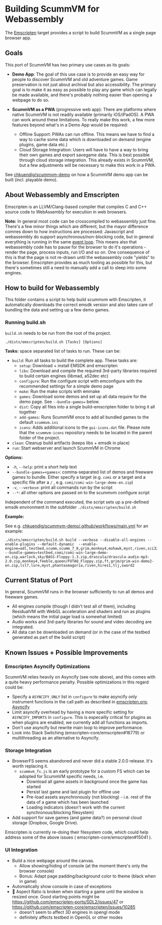
# Building ScummVM for Webassembly
The [Emscripten](https://emscripten.org/) target provides a script to build ScummVM as a single page browser app.

## Goals
This port of ScummVM has two primary use cases as its goals:

- **Demo App**: The goal of this use case is to provide an easy way for people to discover ScummVM and old adventure games. Game preservation is not just about archival but also accessibility. The primary goal is to make it as easy as possible to play any game which can legally be made available, and there's probably nothing easier than opening a webpage to do so.

- **ScummVM as a PWA** (progressive web app): There are platforms where native ScummVM is not readily available (primarily iOS/iPadOS). A PWA can work around these limitations. To really make this work, a few more features beyond what's in a Demo App would be required: 
  * Offline Support: PWAs can run offline. This means we have to find a way to cache some data which is downloaded on demand (engine plugins, game data etc.) 
  * Cloud Storage Integration: Users will have to have a way to bring their own games and export savegame data. This is best possible through cloud storage integration. This already exists in ScummVM, but a few adjustments will be necessary to make this work in a PWA.
  
See [chkuendig/scummvm-demo](http://github.com/chkuendig/scummvm-demo/) on how a ScummVM demo app can be built (incl. playable demo).
  
## About Webassembly and Emscripten
Emscripten is an LLVM/Clang-based compiler that compiles C and C++ source code to WebAssembly for execution in web browsers. 

**Note:** In general most code can be crosscompiled to webassembly just fine. There's a few minor things which are different, but the mayor difference comnes down to how instructions are processed: Javascript and webassembly do support asynchronous/non-blocking code, but in general everything is running in the same [event loop](https://developer.mozilla.org/en-US/docs/Web/JavaScript/EventLoop). This means also that webassembly code has to pause for the browser to do it's operations - render the page, process inputs, run I/O and so on. One consequence of this is that the page is not re-drawn until the webassembly code "yields" to the browser. Emscripten provides as much tooling as possible for this, but there's sometimes still a need to manually add a call to sleep into some engines.

## How to build for Webassembly
This folder contains a script to help build scummvm with Emscripten, it automatically downloads the correct emsdk version and also takes care of bundling the data and setting up a few demo games.

### Running build.sh

`build.sh` needs to be run from the root of the project. 
```Shell
./dists/emscripten/build.sh [Tasks] [Options]
```

**Tasks:** space separated list of tasks to run. These can be:  
* `build`: Run all tasks to build the complete app. These tasks are:
  *  `setup`: Download + install EMSDK and emscripten
  *  `libs`: Download and compile the required 3rd-party libraries required to build certain engines (libmad, a52dec etc)
  *   `configure`: Run the configure script with emconfigure with the recommended settings for a simple demo page 
  *   `make`: Run the make scripts with emmake
  *   `games`: Download some demos and set up all data require for the demo page. See `--bundle-games=` below.
  *   `dist`: Copy all files into a single build-emscripten folder to bring it all together
  *   `add-games`: Runs ScummVM once to add all bundled games to the default `scummvm.ini`
  *   `icons`: Adds additional icons to the `gui-icons.dat` file. Please note that the `scummvm-icons` repository needs to be located in the parent folder of the project.
* `clean`: Cleanup build artifacts (keeps libs + emsdk in place)
* `run`: Start webserver and launch ScummVM in Chrome  
  
**Options:**
*  `-h`, `--help`: print a short help text
*  `--bundle-games=<games>`: comma-separated list of demos and freeware games to bundle. Either specify a target (e.g. `comi` or a target and a specific file after a `/` , e.g. `comi/comi-win-large-demo-en.zip`)
*  `-v`, `--verbose`: print all commands run by the script
*  `--*`: all other options are passed on to the scummvm configure script

Independent of the command executed, the script sets up a pre-defined emsdk environment in the subfolder `./dists/emscripten/build.sh`

**Example:**

See e.g. [chkuendig/scummvm-demo/.github/workflows/main.yml](https://github.com/chkuendig/scummvm-demo/blob/main/.github/workflows/main.yml) for an example:
```
./dists/emscripten/build.sh build --verbose --disable-all-engines --enable-plugins --default-dynamic  --enable-engine=adl,testbed,scumm,scumm_7_8,grim,monkey4,mohawk,myst,riven,sci32,agos2,sword2,drascula,sky,lure,queen,testbed,director,stark --bundle-games=testbed,comi/comi-win-large-demo-en.zip,warlock,sky/BASS-Floppy-1.3.zip,drascula/drascula-audio-mp3-2.0.zip,monkey4,feeble,queen/FOTAQ_Floppy.zip,ft,grim/grim-win-demo2-en.zip,lsl7,lure,myst,phantasmagoria,riven,hires1,tlj,sword2
```

## Current Status of Port
In general, ScummVM runs in the browser sufficiently to run all demos and freeware games.

* All engines compile (though I didn't test all of them), including ResidualVM with WebGL acceleration and shaders and run as plugins (which means the initial page load is somewhat limited)
* Audio works and 3rd-party libraries for sound and video decoding are integrated.
* All data can be downloaded on demand (or in the case of the testbed generated as part of the build script)

## Known Issues + Possible Improvements

### Emscripten Asyncify Optimizations
ScummVM relies heavily on Asyncify (see note above), and this comes with a quite heavy performance penalty. Possible optimizations in this regard could be:
*   Specify a `ASYNCIFY_ONLY` list in `configure` to  make asyncify only instrument functions in the call path as described in [emscripten.org: Asyncify](https://emscripten.org/docs/porting/asyncify.html)
*   Limit asyncify overhead by having a more specific setting for `ASYNCIFY_IMPORTS` in `configure`. This is especailly critical for plugins as when plugins are enabled, we currently add all functions as imports. 
*   Don't use asyncify but rewrite main loop to improve performance.
*   Look into Stack Switching (emscripten-core/emscripten#16779) or multithreading as an alternative to Asyncify.

### Storage Integration
*   BrowserFS seems abandoned and never did a stable 2.0.0 release. It's worth replacing it.  
    * `scummvm_fs.js` is an early prototype for a custom FS which can be adopted for ScummVM specific needs, i.e.
      * Download all game assets in background once the game has started
      * Persist last game and last plugin for offline use
      * Pre-load assets asynchronously (not blocking) - i.e. rest of the data of a game which has been launched
      * Loading indicators (doesn't work with the current synchronous/blocking filesystem)
*   Add support for save games (and game data?) on personal cloud storage (Dropbox, Google Drive).

Emscripten is currently re-doing their filesystem code, which could help address some of the above issues ( emscripten-core/emscripten#15041 ).

### UI Integration
*   Build a nice webpage around the canvas.
    *   Allow showing/hiding of console (at the moment there's only the browser console)
    *   Bonus: Adapt page padding/background color to theme (black when in game)
*   Automatically show console in case of exceptions
* 🐞 Aspect Ratio is broken when starting a game until the window is resized once. Good starting points might be  https://github.com/emscripten-ports/SDL2/issues/47 or https://github.com/emscripten-core/emscripten/issues/10285
    * doesn't seem to affect 3D engines in opengl mode
    * definitely affects testbed in OpenGL or other modes
